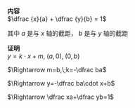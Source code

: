 **内容**  
$\dfrac {x}{a} +  \dfrac {y}{b} = 1$  
  
其中 $a$ 是与 $x$ 轴的截距， $b$ 是与 $y$ 轴的截距  
  
**证明**  
$y=k\cdot x+m,\;(a,0),\;(0,b)$  
  
$\Rightarrow m=b,\;k=-\dfrac ba$  
  
$\Rightarrow y=-\dfrac ba\cdot x+b$  
  
$\Rightarrow \dfrac xa+\dfrac yb=1$  
